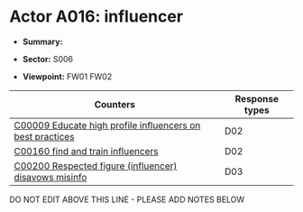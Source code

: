 # Actor A016: influencer

* **Summary:** 

* **Sector:** S006

* **Viewpoint:** FW01
FW02


| Counters | Response types |
| -------- | -------------- |
| [C00009 Educate high profile influencers on best practices](../counters/C00009.md) | D02 |
| [C00160 find and train influencers](../counters/C00160.md) | D02 |
| [C00200 Respected figure (influencer) disavows misinfo](../counters/C00200.md) | D03 |


DO NOT EDIT ABOVE THIS LINE - PLEASE ADD NOTES BELOW
